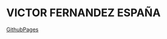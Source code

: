 # VICTOR FERNANDEZ ESPAÑA
[GithubPages](https://victorfernandezesp.github.io/reentregaMarzoFernandezEspanaVictor/)
